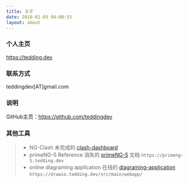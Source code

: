 ```yaml
---
title: 关于
date: 2018-01-03 04:00:53
layout: about
---
```


### 个人主页 
https://tedding.dev
### 联系方式 
teddingdev[AT]gmail.com
### 说明
GitHub主页：https://github.com/teddingdev

### 其他工具
> - NG-Clash
未完成的 [clash-dashboard](//clash.tedding.dev)
> - primeNG-5 Reference
消失的 [primeNG-5](//primeng-5.tedding.dev) 文档 
`https://primeng-5.tedding.dev`
> - online diagraming application
在线的 [diagraming-application](//drawio.tedding.dev/src/main/webapp/) 
`https://drawio.tedding.dev/src/main/webapp/`